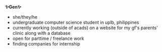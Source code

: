 <table>
<tr><b>✨Gen✨</b></tr>
<tr>
<ul>
  <li>she/they/he</li>
  <li>undergraduate computer science student in uplb, philippines</li>
  <li>currently working (outside of acads) on a website for my gf's parents' clinic along with a database</li>
  <li>open for parttime / freelance work</li>
  <li>finding companies for internship</li>
</ul>
</tr>
</table>
<!--
**energenski-work/energenski-work** is a ✨ _special_ ✨ repository because its `README.md` (this file) appears on your GitHub profile.

Here are some ideas to get you started:

- 🔭 I’m currently working on ...
- 🌱 I’m currently learning ...
- 👯 I’m looking to collaborate on ...
- 🤔 I’m looking for help with ...
- 💬 Ask me about ...
- 📫 How to reach me: ...
- 😄 Pronouns: ...
- ⚡ Fun fact: ...
-->
